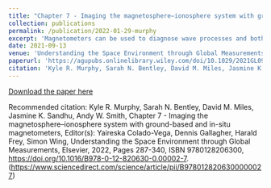 ```yaml
---
title: "Chapter 7 - Imaging the magnetosphere–ionosphere system with ground-based and in-situ magnetometers"
collection: publications
permalink: /publication/2022-01-29-murphy
excerpt: 'Magnetometers can be used to diagnose wave processes and both large- and small-scale current systems throughout the coupled magnetosphere–ionosphere system.'
date: 2021-09-13
venue: 'Understanding the Space Environment through Global Measurements'
paperurl: 'https://agupubs.onlinelibrary.wiley.com/doi/10.1029/2021GL094696'
citation: 'Kyle R. Murphy, Sarah N. Bentley, David M. Miles, Jasmine K. Sandhu, Andy W. Smith, Chapter 7 - Imaging the magnetosphere–ionosphere system with ground-based and in-situ magnetometers, Editor(s): Yaireska Colado-Vega, Dennis Gallagher, Harald Frey, Simon Wing, Understanding the Space Environment through Global Measurements, Elsevier, 2022, Pages 287-340, ISBN 9780128206300, https://doi.org/10.1016/B978-0-12-820630-0.00002-7. (https://www.sciencedirect.com/science/article/pii/B9780128206300000027)'
---
```



[Download the paper here](https://www.sciencedirect.com/science/article/pii/B9780128206300000027)

Recommended citation: Kyle R. Murphy, Sarah N. Bentley, David M. Miles, Jasmine K. Sandhu, Andy W. Smith, Chapter 7 - Imaging the magnetosphere–ionosphere system with ground-based and in-situ magnetometers, Editor(s): Yaireska Colado-Vega, Dennis Gallagher, Harald Frey, Simon Wing, Understanding the Space Environment through Global Measurements, Elsevier, 2022, Pages 287-340, ISBN 9780128206300, https://doi.org/10.1016/B978-0-12-820630-0.00002-7. (https://www.sciencedirect.com/science/article/pii/B9780128206300000027)
